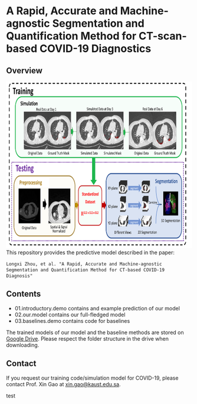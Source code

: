 # A Rapid, Accurate and Machine-agnostic Segmentation and Quantification Method for CT-scan-based COVID-19 Diagnostics
## Overview

<div align="center">
  <img src="./resources/main.png" width="800" height="450">
</div>
This repository provides the predictive model described in the paper:

```
Longxi Zhou, et al. "A Rapid, Accurate and Machine-agnostic Segmentation and Quantification Method for CT-based COVID-19 Diagnosis"
```

## Contents
- 01.introductory.demo contains and example prediction of our model
- 02.our.model contains our full-fledged model
- 03.baselines.demo contains code for baselines

The trained models of our model and the baseline methods are stored on [Google Drive](https://drive.google.com/drive/folders/1_-W8HcHpnBS_9Hkz6P5QfE6Gw-pNXxZ7?usp=sharing). Please respect the folder structure in the drive when downloading.

## Contact

If you request our training code/simulation model for COVID-19, please contact Prof. Xin Gao at xin.gao@kaust.edu.sa.

test
